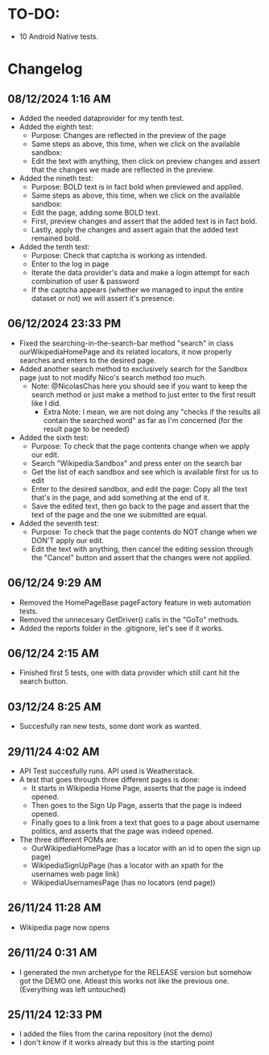 # TO-DO:
- 10 Android Native tests.

# Changelog
## 08/12/2024 1:16 AM
* Added the needed dataprovider for my tenth test.
* Added the eighth test:
	- Purpose: Changes are reflected in the preview of the page
	- Same steps as above, this time, when we click on the available sandbox:
	- Edit the text with anything, then click on preview changes and assert that the changes we made are reflected in the preview.
* Added the nineth test:
	- Purpose: BOLD text is in fact bold when previewed and applied.
	- Same steps as above, this time, when we click on the available sandbox:
	- Edit the page, adding some BOLD text.
	- First, preview changes and assert that the added text is in fact bold.
	- Lastly, apply the changes and assert again that the added text remained bold.
* Added the tenth test:
	- Purpose: Check that captcha is working as intended.
	- Enter to the log in page
	- Iterate the data provider's data and make a login attempt for each combination of user & password
	- If the captcha appears (whether we managed to input the entire dataset or not) we will assert it's presence.
## 06/12/2024 23:33 PM
* Fixed the searching-in-the-search-bar method "search" in class ourWikipediaHomePage and its related locators, it now properly searches and enters to the desired page.
* Added another search method to exclusively search for the Sandbox page just to not modify Nico's search method *too* much.
	- Note: @NicolasChas here you should see if you want to keep the search method or just make a method to just enter to the first result like I did.
		- Extra Note: I mean, we are not doing any "checks if the results all contain the searched word" as far as I'm concerned (for the result page to be needed)
* Added the sixth test:
	- Purpose: To check that the page contents change when we apply our edit.
	- Search "Wikipedia:Sandbox" and press enter on the search bar
	- Get the list of each sandbox and see which is available first for us to edit
	- Enter to the desired sandbox, and edit the page: Copy all the text that's in the page, and add something at the end of it.
	- Save the edited text, then go back to the page and assert that the text of the page and the one we submitted are equal.
* Added the seventh test:
	- Purpose: To check that the page contents do NOT change when we DON'T apply our edit.
	- Edit the text with anything, then cancel the editing session through the "Cancel" button and assert that the changes were not applied.
	
## 06/12/24 9:29 AM
* Removed the HomePageBase pageFactory feature in web automation tests.
* Removed the unnecesary GetDriver() calls in the "GoTo" methods.
* Added the reports folder in the .gitignore, let's see if it works.
## 06/12/24 2:15 AM
* Finished first 5 tests, one with data provider which still cant hit the search button.
## 03/12/24 8:25 AM
* Succesfully ran new tests, some dont work as wanted.
## 29/11/24 4:02 AM
* API Test succesfully runs. API used is Weatherstack.
* A test that goes through three different pages is done:
	- It starts in Wikipedia Home Page, asserts that the page is indeed opened.
	- Then goes to the Sign Up Page, asserts that the page is indeed opened.
	- Finally goes to a link from a text that goes to a page about username politics, and asserts that the page was indeed opened.
* The three different POMs are:
	- OurWikipediaHomePage (has a locator with an id to open the sign up page)
	- WikipediaSignUpPage (has a locator with an xpath for the usernames web page link)
	- WikipediaUsernamesPage (has no locators (end page))
## 26/11/24 11:28 AM
* Wikipedia page now opens
## 26/11/24 0:31 AM
* I generated the mvn archetype for the RELEASE version but somehow got the DEMO one. Atleast this works not like the previous one. (Everything was left untouched)
## 25/11/24 12:33 PM
* I added the files from the carina repository (not the demo)
* I don't know if it works already but this is the starting point